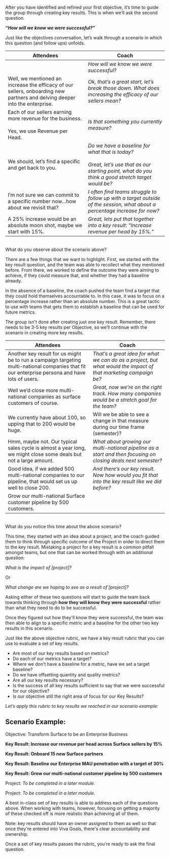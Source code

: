 After you have identified and refined your first objective, it’s time to guide the group through creating key results. This is when we’ll ask the second question.

***“How will we know we were successful?”***

Just like the objectives conversation, let’s walk through a scenario in which this question (and follow ups) unfolds.

| Attendees   | Coach   |
| ------|---------|
| <br> | *How will we know we were successful?* 
Well, we mentioned an increase the efficacy of our sellers, onboarding new partners and delving deeper into the enterprise. | *Ok, that’s a great start, let’s break those down.  What does increasing the efficacy of our sellers mean?* |
|Each of our sellers earning more revenue for the business.<br><br>Yes, we use Revenue per Head.  | *Is that something you currently measure?*|  
|We should, let’s find a specific and get back to you. | *Do we have a baseline for what that is today?*<br><br>*Great, let’s use that as our starting point, what do you think a good stretch target would be?* | 
| I’m not sure we can commit to a specific number now…how about we revisit that? | *I often find teams struggle to follow up with a target outside of the session, what about a percentage increase for now?* |
|A 25% increase would be an absolute moon shot, maybe we start with 15%. | *Great, lets put that together into a key result: "Increase revenue per head by 15%."* |

<br>What do you observe about the scenario above? 

There are a few things that we want to highlight.  First, we started with the key result question, and the team was able to recollect what they mentioned before.  From there, we worked to define the outcome they were aiming to achieve, if they could measure that, and whether they had a baseline already.   

In the absence of a baseline, the coach pushed the team find a target that they could hold themselves accountable to.  In this case, it was to focus on a percentage increase rather than an absolute number.  This is a great tactic to use with teams that gets them to establish a baseline that can be used for future metrics. 

The group isn't done after creating just one key result. Remember, there needs to be 3-5 key results per Objective, so we’ll continue with the scenario in creating more key results.

| Attendees | Coach|
| ------ | ---------|
| Another key result for us might be to run a campaign targeting multi-national companies that fit our enterprise persona and have lots of users. |*That’s a great idea for what we can do as a project, but what would the impact of that marketing campaign be?*  |
|Well we’d close more multi-national companies as surface customers of course. | *Great, now we’re on the right track.  How many companies would be a stretch goal for the team?* | 
|We currently have about 100, so upping that to 200 would be huge. | Will we be able to see a change in that measure during our time frame (semester)?| 
|Hmm, maybe not.  Our typical sales cycle is almost a year long, we might close some deals but not a large amount. | *What about growing our multi-national pipeline as a start and then focusing on closing deals next semester?* |
|Good idea, if we added 500 multi-national companies to our pipeline, that would set us up well to close 200. | *And there’s our key result.  Now how would you fit that into the key result like we did before?* |
|Grow our multi-national Surface customer pipeline by 500 customers. |

<br>What do you notice this time about the above scenario? 

This time, they started with an idea about a project, and the coach guided them to think through specific outcome of the Project in order to direct them to the key result.  Mistaking a project for a key result is a common pitfall amongst teams, but one that can be worked through with an additional question:   

*What is the impact of [project]?*

Or 

*What change are we hoping to see as a result of [project]?*

Asking either of these two questions will start to guide the team back towards thinking through **how they will know they were successful** rather than what they need to do to be successful.  

Once they figured out how they'll know they were successful, the team was then able to align to a specific metric and a baseline for the other two key results in this scenario.   

Just like the above objective rubric, we have a key result rubric that you can use to evaluate a set of key results.
- Are most of our key results based on metrics?
- Do each of our metrics have a target?
- Where we don’t have a baseline for a metric, have we set a target baseline?
- Do we have offsetting quantity and quality metrics?
- Are all our key results necessary?
- Is the success of all key results sufficient to say that we were successful for our objective?
- Is our objective still the right area of focus for our Key Results?

*Let’s apply this rubric to key results we reached in our scenario example:*

Scenario Example: 
- 
Objective: Transform Surface to be an Enterprise Business 

**Key Result: Increase our revenue per head across Surface sellers by 15%**

**Key Result: Onboard 15 new Surface partners**

**Key Result: Baseline our Enterprise MAU penetration with a target of 30%**

**Key Result: Grow our multi-national customer pipeline by 500 customers**

Project: *To be completed in a later module.*

Project: *To be completed in a later module.*

A best in-class set of key results is able to address each of the questions above. When working with teams, however, focusing on getting a majority of these checked off is more realistic than achieving all of them.   

Note: key results should have an owner assigned to them as well so that once they're entered into Viva Goals, there's clear accountability and ownership. 

Once a set of key results passes the rubric, you’re ready to ask the final question.   
